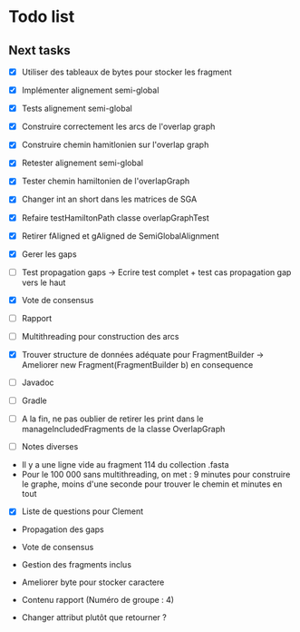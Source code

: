 Todo list
====

## Next tasks

- [x] Utiliser des tableaux de bytes pour stocker les fragment
- [x] Implémenter alignement semi-global
- [x] Tests alignement semi-global
- [x] Construire correctement les arcs de l'overlap graph
- [x] Construire chemin hamitlonien sur l'overlap graph
- [x] Retester alignement semi-global
- [x] Tester chemin hamiltonien de l'overlapGraph
- [x] Changer int an short dans les matrices de SGA
- [x] Refaire testHamiltonPath classe overlapGraphTest
- [x] Retirer fAligned et gAligned de SemiGlobalAlignment
- [x] Gerer les gaps
- [ ] Test propagation gaps -> Ecrire test complet + test cas propagation gap vers le haut
- [x] Vote de consensus
- [ ] Rapport
- [ ] Multithreading pour construction des arcs
- [x] Trouver structure de données adéquate pour FragmentBuilder -> Ameliorer new Fragment(FragmentBuilder b) en consequence
- [ ] Javadoc
- [ ] Gradle
- [ ] A la fin, ne pas oublier de retirer les print dans le manageIncludedFragments de la classe OverlapGraph

- [ ] Notes diverses
- Il y a une ligne vide au fragment 114 du collection .fasta
- Pour le 100 000 sans multithreading, on met : 9 minutes pour construire le graphe, moins d'une seconde pour trouver le chemin et  minutes en tout

- [x] Liste de questions pour Clement

- Propagation des gaps 
- Vote de consensus
- Gestion des fragments inclus
- Ameliorer byte pour stocker caractere
- Contenu rapport (Numéro de groupe : 4)

- Changer attribut plutôt que retourner ?